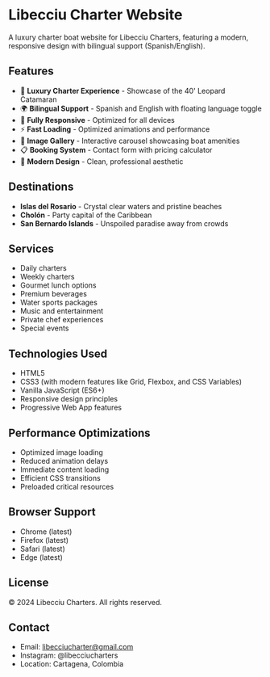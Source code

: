 # Libecciu Charter Website

A luxury charter boat website for Libecciu Charters, featuring a modern, responsive design with bilingual support (Spanish/English).

## Features

- 🌊 **Luxury Charter Experience** - Showcase of the 40' Leopard Catamaran
- 🌍 **Bilingual Support** - Spanish and English with floating language toggle
- 📱 **Fully Responsive** - Optimized for all devices
- ⚡ **Fast Loading** - Optimized animations and performance
- 📸 **Image Gallery** - Interactive carousel showcasing boat amenities
- 📋 **Booking System** - Contact form with pricing calculator
- 🎨 **Modern Design** - Clean, professional aesthetic

## Destinations

- **Islas del Rosario** - Crystal clear waters and pristine beaches
- **Cholón** - Party capital of the Caribbean
- **San Bernardo Islands** - Unspoiled paradise away from crowds

## Services

- Daily charters 
- Weekly charters 
- Gourmet lunch options
- Premium beverages
- Water sports packages
- Music and entertainment
- Private chef experiences
- Special events

## Technologies Used

- HTML5
- CSS3 (with modern features like Grid, Flexbox, and CSS Variables)
- Vanilla JavaScript (ES6+)
- Responsive design principles
- Progressive Web App features



## Performance Optimizations

- Optimized image loading
- Reduced animation delays
- Immediate content loading
- Efficient CSS transitions
- Preloaded critical resources

## Browser Support

- Chrome (latest)
- Firefox (latest)
- Safari (latest)
- Edge (latest)

## License

© 2024 Libecciu Charters. All rights reserved.

## Contact

- Email: libecciucharter@gmail.com
- Instagram: @libecciucharters
- Location: Cartagena, Colombia 